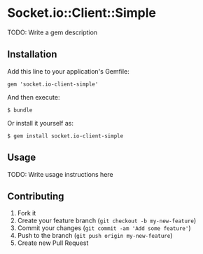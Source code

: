 # Socket.io::Client::Simple

TODO: Write a gem description

## Installation

Add this line to your application's Gemfile:

    gem 'socket.io-client-simple'

And then execute:

    $ bundle

Or install it yourself as:

    $ gem install socket.io-client-simple

## Usage

TODO: Write usage instructions here

## Contributing

1. Fork it
2. Create your feature branch (`git checkout -b my-new-feature`)
3. Commit your changes (`git commit -am 'Add some feature'`)
4. Push to the branch (`git push origin my-new-feature`)
5. Create new Pull Request

